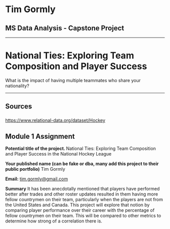 # Tim Gormly
## MS Data Analysis - Capstone Project
<hr>

# National Ties: Exploring Team Composition and Player Success

What is the impact of having multiple teammates who share your nationality?

<hr>

## Sources

### 

https://www.relational-data.org/dataset/Hockey


## Module 1 Assignment

<strong>Potential title of the project. </strong>
National Ties: Exploring Team Composition and Player Success in the National Hockey League

<strong>Your published name (can be fake or dba, many add this project to their public portfolio)</strong>
Tim Gormly

<strong>Email:</strong> tim.gormly@gmail.com

<strong>Summary</strong>
It has been anecdotally mentioned that players have performed better after trades and other roster updates resulted in them having more fellow countrymen on their team, particularly when the players are not from the United States and Canada.  This project will explore that notion by comparing player performance over their career with the percentage of fellow countrymen on their team.  This will be compared to other metrics to determine how strong of a correlation there is.